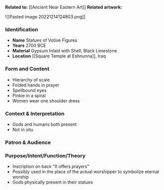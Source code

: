 **Related to:** [[Ancient Near Eastern Art]] 
**Related artwork:** 

![[Pasted image 20221214124803.png]]

### Identification
- **Name** Statues of Votive Figures
- **Years** 2700 BCE
- **Material** Gypsum Inlaid with Shell, Black Limestone
- **Location** [[Square Temple at Eshnunna]], Iraq

### Form and Content
- Hierarchy of scale
- Folded hands in prayer
- Spellbound eyes
- Pinkie in a spiral
- Women wear one shoulder dress

### Context & Interpretation
- Gods and humans both present
- Not in situ

### Patron & Audience


### Purpose/Intent/Function/Theory
- Inscription on back "It offers prayers"
- Possibly used in the place of the actual worshipper to symbolize eternal worship
- Gods physically present in their statues